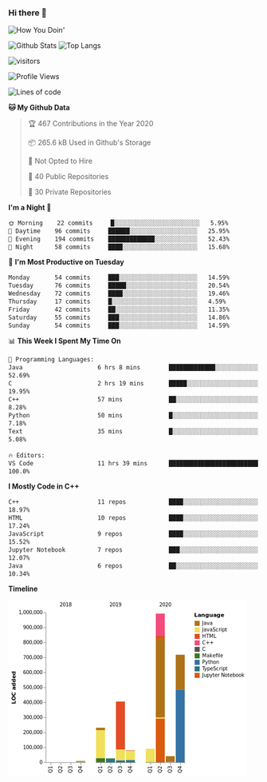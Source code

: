 ### Hi there 👋

![How You Doin'](https://media.giphy.com/media/Y6OITrN9Y7G0M/giphy.gif)

![Github Stats](https://github-readme-stats.vercel.app/api?username=kforkaran&count_private=true&show_icons=true&include_all_commits=true)
![Top Langs](https://github-readme-stats.vercel.app/api/top-langs/?username=kforkaran&hide=TeX,Jupyter%20Notebook&layout=compact)

![visitors](https://visitor-badge.laobi.icu/badge?page_id=kforkaran.kforkaran)

<!--START_SECTION:waka-->
![Profile Views](http://img.shields.io/badge/Profile%20Views-2-blue)

![Lines of code](https://img.shields.io/badge/From%20Hello%20World%20I%27ve%20Written-1.6%20million%20lines%20of%20code-blue)

**🐱 My Github Data** 

> 🏆 467 Contributions in the Year 2020
 > 
> 📦 265.6 kB Used in Github's Storage 
 > 
> 🚫 Not Opted to Hire
 > 
> 📜 40 Public Repositories 
 > 
> 🔑 30 Private Repositories  

**I'm a Night 🦉** 

```text
🌞 Morning    22 commits     █░░░░░░░░░░░░░░░░░░░░░░░░   5.95% 
🌆 Daytime    96 commits     ██████░░░░░░░░░░░░░░░░░░░   25.95% 
🌃 Evening    194 commits    █████████████░░░░░░░░░░░░   52.43% 
🌙 Night      58 commits     ████░░░░░░░░░░░░░░░░░░░░░   15.68%

```
📅 **I'm Most Productive on Tuesday** 

```text
Monday       54 commits     ███░░░░░░░░░░░░░░░░░░░░░░   14.59% 
Tuesday      76 commits     █████░░░░░░░░░░░░░░░░░░░░   20.54% 
Wednesday    72 commits     ████░░░░░░░░░░░░░░░░░░░░░   19.46% 
Thursday     17 commits     █░░░░░░░░░░░░░░░░░░░░░░░░   4.59% 
Friday       42 commits     ██░░░░░░░░░░░░░░░░░░░░░░░   11.35% 
Saturday     55 commits     ███░░░░░░░░░░░░░░░░░░░░░░   14.86% 
Sunday       54 commits     ███░░░░░░░░░░░░░░░░░░░░░░   14.59%

```


📊 **This Week I Spent My Time On** 

```text
💬 Programming Languages: 
Java                     6 hrs 8 mins        █████████████░░░░░░░░░░░░   52.69% 
C                        2 hrs 19 mins       █████░░░░░░░░░░░░░░░░░░░░   19.95% 
C++                      57 mins             ██░░░░░░░░░░░░░░░░░░░░░░░   8.28% 
Python                   50 mins             █░░░░░░░░░░░░░░░░░░░░░░░░   7.18% 
Text                     35 mins             █░░░░░░░░░░░░░░░░░░░░░░░░   5.08%

🔥 Editors: 
VS Code                  11 hrs 39 mins      █████████████████████████   100.0%

```

**I Mostly Code in C++** 

```text
C++                      11 repos            ████░░░░░░░░░░░░░░░░░░░░░   18.97% 
HTML                     10 repos            ████░░░░░░░░░░░░░░░░░░░░░   17.24% 
JavaScript               9 repos             ████░░░░░░░░░░░░░░░░░░░░░   15.52% 
Jupyter Notebook         7 repos             ███░░░░░░░░░░░░░░░░░░░░░░   12.07% 
Java                     6 repos             ██░░░░░░░░░░░░░░░░░░░░░░░   10.34%

```


**Timeline**

![Chart not found](https://raw.githubusercontent.com/kforkaran/kforkaran/master/charts/bar_graph.png) 


<!--END_SECTION:waka-->
